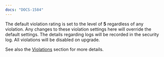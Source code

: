 ```yaml
---
docs: "DOCS-1584"
---
```


The default violation rating is set to the level of **5** regardless of any violation. Any changes to these violation settings here will override the default settings. The details regarding logs will be recorded in the security log. All violations will be disabled on upgrade.

See also the [Violations](#violations) section for more details.